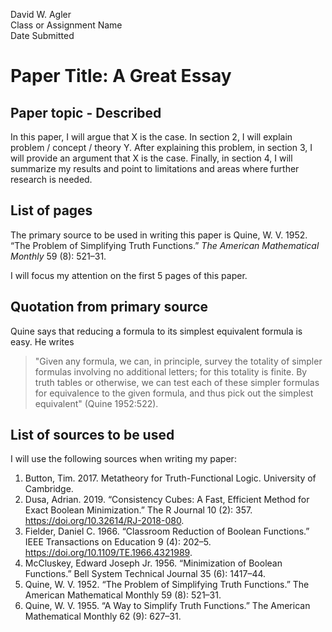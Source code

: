 David W. Agler  
Class or Assignment Name  
Date Submitted

# Paper Title: A Great Essay

## Paper topic - Described

In this paper, I will argue that X is the case. In section 2, I will explain problem / concept / theory Y. After explaining this problem, in section 3, I will provide an argument that X is the case. Finally, in section 4, I will summarize my results and point to limitations and areas where further research is needed.

## List of pages

The primary source to be used in writing this paper is Quine, W. V. 1952. “The Problem of Simplifying Truth Functions.” *The American Mathematical Monthly* 59 (8): 521–31.

I will focus my attention on the first 5 pages of this paper.

## Quotation from primary source

Quine says that reducing a formula to its simplest equivalent formula is easy. He writes

>  "Given any formula, we can, in principle, survey the totality of simpler formulas involving no additional letters; for this totality is finite. By truth tables or otherwise, we can test each of these simpler formulas for equivalence to the given formula, and thus pick out the simplest equivalent" (Quine 1952:522).

## List of sources to be used

I will use the following sources when writing my paper:

1. Button, Tim. 2017. Metatheory for Truth-Functional Logic. University of Cambridge.
1. Dusa, Adrian. 2019. “Consistency Cubes: A Fast, Efficient Method for Exact Boolean Minimization.” The R Journal 10 (2): 357. https://doi.org/10.32614/RJ-2018-080.
1. Fielder, Daniel C. 1966. “Classroom Reduction of Boolean Functions.” IEEE Transactions on Education 9 (4): 202–5. https://doi.org/10.1109/TE.1966.4321989.
1. McCluskey, Edward Joseph Jr. 1956. “Minimization of Boolean Functions.” Bell System Technical Journal 35 (6): 1417–44.
1. Quine, W. V. 1952. “The Problem of Simplifying Truth Functions.” The American Mathematical Monthly 59 (8): 521–31.
1. Quine, W. V.  1955. “A Way to Simplify Truth Functions.” The American Mathematical Monthly 62 (9): 627–31.



